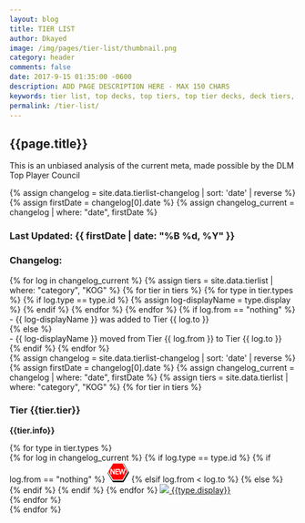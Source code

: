 ```yaml
---
layout: blog
title: TIER LIST
author: Dkayed
image: /img/pages/tier-list/thumbnail.png
category: header
comments: false
date: 2017-9-15 01:35:00 -0600
description: ADD PAGE DESCRIPTION HERE - MAX 150 CHARS
keywords: tier list, top decks, top tiers, top tier decks, deck tiers, deck ranks, deck types, best decks
permalink: /tier-list/
---
```


<div class="section">
    <h2 class="text-center">{{page.title}}</h2>
    <p class="text-center"> This is an unbiased analysis of the current meta, made possible by the DLM Top Player Council</p>    
</div>

<div class="section">
    {% assign changelog = site.data.tierlist-changelog | sort: 'date' | reverse %}
    {% assign firstDate = changelog[0].date %}
    {% assign changelog_current = changelog | where: "date", firstDate %}
    <h3>Last Updated: {{ firstDate | date: "%B %d, %Y" }}</h3>
    <h3>Changelog:</h3>    
    {% for log in changelog_current %}
        {% assign tiers = site.data.tierlist | where: "category", "KOG" %}
        {% for tier in tiers %} 
            {% for type in tier.types %}
                {% if log.type == type.id %}
                    {% assign log-displayName = type.display %}
                {% endif %}
            {% endfor %}
        {% endfor %}
        {% if log.from == "nothing" %}
            <div>- {{ log-displayName }} was added to Tier {{ log.to }}</div>
        {% else %}
            <div>- {{ log-displayName }} moved from Tier {{ log.from }} to Tier {{ log.to }}</div>
        {% endif %}          
    {% endfor %}                
</div>

<div class="section">
    {% assign changelog = site.data.tierlist-changelog | sort: 'date' | reverse %}
    {% assign firstDate = changelog[0].date %}
    {% assign changelog_current = changelog | where: "date", firstDate %}  
    {% assign tiers = site.data.tierlist | where: "category", "KOG" %}
    {% for tier in tiers %}
        <div class="section">
            <h3>Tier {{tier.tier}}</h3>
            <p><b>{{tier.info}}</b></p>
            <div class="decktype-filter row">
                {% for type in tier.types %}
                    <div class="btn-wrapper col-sm-6 col-md-4 col-lg-3" >
                        {% for log in changelog_current %}
                            {% if log.type == type.id %}
                                {% if log.from == "nothing" %}
                                    <img class="decktype-new" src="/img/assets/new.png" />
                                {% elsif log.from < log.to %}
                                    <span class="fa-stack fa-1x decktype-new">
                                        <i class="fa fa-circle fa-stack-2x" style="color: red;"></i>
                                        <i class="fa fa-arrow-down fa-stack-1x" style="color: white;"></i>
                                    </span>     
                                {% else %}
                                    <span class="fa-stack fa-1x decktype-new">
                                        <i class="fa fa-circle fa-stack-2x" style="color: green;"></i>
                                        <i class="fa fa-arrow-up fa-stack-1x" style="color: white;"></i>
                                    </span>     
                                {% endif %}
                            {% endif %}
                        {% endfor %}
                        <a class="btn-decktype" href="{{site.url}}/tier-list/{{type.id}}">
                            <img class="decktype-card" src= "https://yugiohprices.com/api/card_image/{{type.card}}"/>
                            <span class="decktype-display">{{type.display}}</span>
                        </a>
                    </div>
                {% endfor %}
            </div>
        </div>
    {% endfor %}
</div>